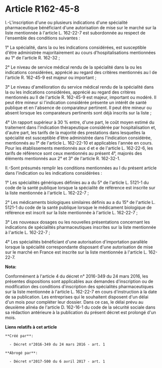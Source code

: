 # Article R162-45-8

I.-L'inscription d'une ou plusieurs indications d'une spécialité pharmaceutique bénéficiant d'une autorisation de mise sur le
marché sur la liste mentionnée à l'article L. 162-22-7 est subordonnée au respect de l'ensemble des conditions suivantes : 

1° La spécialité, dans la ou les indications considérées, est susceptible d'être administrée majoritairement au cours
d'hospitalisations mentionnées au 1° de l'article R. 162-32 ; 

2° Le niveau de service médical rendu de la spécialité dans la ou les indications considérées, apprécié au regard des
critères mentionnés au I de l'article R. 162-45-9 est majeur ou important ; 

3° Le niveau d'amélioration du service médical rendu de la spécialité dans la ou les indications considérées, apprécié au
regard des critères mentionnés au II de l'article R. 162-45-9 est majeur, important ou modéré. Il peut être mineur si
l'indication considérée présente un intérêt de santé publique et en l'absence de comparateur pertinent. Il peut être mineur
ou absent lorsque les comparateurs pertinents sont déjà inscrits sur la liste ; 

4° Un rapport supérieur à 30 % entre, d'une part, le coût moyen estimé du traitement dans l'indication thérapeutique
considérée par hospitalisation et, d'autre part, les tarifs de la majorité des prestations dans lesquelles la spécialité est
susceptible d'être administrée dans l'indication considérée, mentionnés au 1° de l'article L. 162-22-10 et applicables
l'année en cours. Pour les établissements mentionnés aux d et e de l'article L. 162-22-6, les tarifs de référence sont ceux
mentionnés au présent 4°, majorés des éléments mentionnés aux 2° et 3° de l'article R. 162-32-1. 

II.-Sont présumés remplir les conditions mentionnées au I du présent article dans l'indication ou les indications
considérées : 

1° Les spécialités génériques définies au a du 5° de l'article L. 5121-1 du code de la santé publique lorsque la spécialité
de référence est inscrite sur la liste mentionnée à l'article L. 162-22-7 ; 

2° Les médicaments biologiques similaires définis au a du 15° de l'article L. 5121-1 du code de la santé publique lorsque le
médicament biologique de référence est inscrit sur la liste mentionnée à l'article L. 162-22-7 ; 

3° Les nouveaux dosages ou les nouvelles présentations concernant les indications de spécialités pharmaceutiques inscrites
sur la liste mentionnée à l'article L. 162-22-7 ; 

4° Les spécialités bénéficiant d'une autorisation d'importation parallèle lorsque la spécialité correspondante disposant
d'une autorisation de mise sur le marché en France est inscrite sur la liste mentionnée à l'article L. 162-22-7.

**Nota:**

Conformément à l'article 4 du décret n° 2016-349 du 24 mars 2016, les présentes dispositions sont applicables aux demandes
d'inscription ou de modification des conditions d'inscription des spécialités pharmaceutiques sur la liste mentionnée à
l'article L. 162-22-7 en cours d'instruction à la date de sa publication. Les entreprises qui le souhaitent disposent d'un
délai d'un mois pour compléter leur dossier. Dans ce cas, le délai prévu au deuxième alinéa de l'article D. 162-16-1 du code
de la sécurité sociale dans sa rédaction antérieure à la publication du présent décret est prolongé d'un mois.

**Liens relatifs à cet article**

	**Créé par**:

	  - Décret n°2016-349 du 24 mars 2016 - art. 1

	**Abrogé par**:

	  - Décret n°2017-500 du 6 avril 2017 - art. 1
